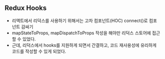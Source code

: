 ## Redux Hooks
- 리액트에서 리덕스를 사용하기 위해서는 고차 컴포넌트(HOC) connect()로 컴포넌트 감싸기
- mapStateToProps, mapDispatchToProps 작성을 해야만 리덕스 스토어에 접근할 수 있었다.
- 근데, 리덕스에서 hooks를 지원하게 되면서 간결하고, 코드 재사용성에 유리하게 코드를 작성할 수 있게 되었다.